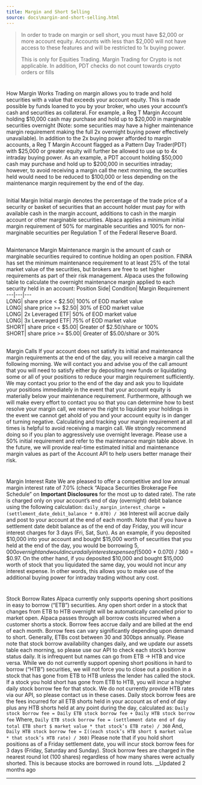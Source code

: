 ```yaml
---
title: Margin and Short Selling
source: docs\margin-and-short-selling.html
---
```


> In order to trade on margin or sell short, you must have $2,000 or more account equity. Accounts with less than $2,000 will not have access to these features and will be restricted to 1x buying power. 
> 
> This is only for Equities Trading. Margin Trading for Crypto is not applicable. In addition, PDT checks do not count towards crypto orders or fills
# 
How Margin Works
[](margin-and-short-selling.html#how-margin-works)
Trading on margin allows you to trade and hold securities with a value that exceeds your account equity. This is made possible by funds loaned to you by your broker, who uses your account’s cash and securities as collateral. For example, a Reg T Margin Account holding $10,000 cash may purchase and hold up to $20,000 in marginable securities overnight (Note: some securities may have a higher maintenance margin requirement making the full 2x overnight buying power effectively unavailable). In addition to the 2x buying power afforded to margin accounts, a Reg T Margin Account flagged as a Pattern Day Trader(PDT) with $25,000 or greater equity will further be allowed to use up to 4x intraday buying power. As an example, a PDT account holding $50,000 cash may purchase and hold up to $200,000 in securities intraday; however, to avoid receiving a margin call the next morning, the securities held would need to be reduced to $100,000 or less depending on the maintenance margin requirement by the end of the day.
## 
Initial Margin
[](margin-and-short-selling.html#initial-margin)
Initial margin denotes the percentage of the trade price of a security or basket of securities that an account holder must pay for with available cash in the margin account, additions to cash in the margin account or other marginable securities.
Alpaca applies a minimum initial margin requirement of 50% for marginable securities and 100% for non-marginable securities per Regulation T of the Federal Reserve Board.
## 
Maintenance Margin
[](margin-and-short-selling.html#maintenance-margin)
Maintenance margin is the amount of cash or marginable securities required to continue holding an open position. FINRA has set the minimum maintenance requirement to at least 25% of the total market value of the securities, but brokers are free to set higher requirements as part of their risk management.
Alpaca uses the following table to calculate the overnight maintenance margin applied to each security held in an account:
Position Side| Condition| Margin Requirement  
---|---|---  
LONG| share price < $2.50| 100% of EOD market value  
LONG| share price >= $2.50| 30% of EOD market value  
LONG| 2x Leveraged ETF| 50% of EOD market value  
LONG| 3x Leveraged ETF| 75% of EOD market value  
SHORT| share price < $5.00| Greater of $2.50/share or 100%  
SHORT| share price >= $5.00| Greater of $5.00/share or 30%  
## 
Margin Calls
[](margin-and-short-selling.html#margin-calls)
If your account does not satisfy its initial and maintenance margin requirements at the end of the day, you will receive a margin call the following morning. We will contact you and advise you of the call amount that you will need to satisfy either by depositing new funds or liquidating some or all of your positions to reduce your margin requirement sufficiently.
We may contact you prior to the end of the day and ask you to liquidate your positions immediately in the event that your account equity is materially below your maintenance requirement. Furthermore, although we will make every effort to contact you so that you can determine how to best resolve your margin call, we reserve the right to liquidate your holdings in the event we cannot get ahold of you and your account equity is in danger of turning negative.
Calculating and tracking your margin requirement at all times is helpful to avoid receiving a margin call. We strongly recommend doing so if you plan to aggressively use overnight leverage. Please use a 50% initial requirement and refer to the maintenance margin table above. In the future, we will provide real-time estimated initial and maintenance margin values as part of the Account API to help users better manage their risk.
# 
Margin Interest Rate
[](margin-and-short-selling.html#margin-interest-rate)
We are pleased to offer a competitive and low annual margin interest rate of 7.0% (check “Alpaca Securities Brokerage Fee Schedule” on **Important Disclosures** for the most up to dated rate).
The rate is charged only on your account’s end of day (overnight) debit balance using the following calculation:
`daily_margin_interest_charge = (settlement_date_debit_balance * 0.070) / 360`
Interest will accrue daily and post to your account at the end of each month. Note that if you have a settlement date debit balance as of the end of day Friday, you will incur interest charges for 3 days (Fri, Sat, Sun).
As an example, if you deposited $10,000 into your account and bought $15,000 worth of securities that you held at the end of the day, you would be borrowing $5,000 overnight and would incur a daily interest expense of ($5000 * 0.070) / 360 = $0.97.
On the other hand, if you deposited $10,000 and bought $15,000 worth of stock that you liquidated the same day, you would not incur any interest expense. In other words, this allows you to make use of the additional buying power for intraday trading without any cost.
# 
Stock Borrow Rates
[](margin-and-short-selling.html#stock-borrow-rates)
Alpaca currently only supports opening short positions in easy to borrow (“ETB”) securities. Any open short order in a stock that changes from ETB to HTB overnight will be automatically cancelled prior to market open.
Alpaca passes through all borrow costs incurred when a customer shorts a stock. Borrow fees accrue daily and are billed at the end of each month. Borrow fees can vary significantly depending upon demand to short. Generally, ETBs cost between 30 and 300bps annually.
Please note that stock borrow availability changes daily, and we update our assets table each morning, so please use our API to check each stock’s borrow status daily. It is infrequent but names can go from ETB → HTB and vice versa.
While we do not currently support opening short positions in hard to borrow (“HTB”) securities, we will not force you to close out a position in a stock that has gone from ETB to HTB unless the lender has called the stock. If a stock you hold short has gone from ETB to HTB, you will incur a higher daily stock borrow fee for that stock. We do not currently provide HTB rates via our API, so please contact us in these cases.
Daily stock borrow fees are the fees incurred for all ETB shorts held in your account as of end of day plus any HTB shorts held at any point during the day, calculated as:
`Daily stock borrow fee = Daily ETB stock borrow fee + Daily HTB stock borrow fee`
Where,
`Daily ETB stock borrow fee = (settlement date end of day total ETB short $ market value * that stock’s ETB rate) / 360`
And, 
`Daily HTB stock borrow fee = Σ((each stock’s HTB short $ market value * that stock’s HTB rate) / 360)`
Please note that if you hold short positions as of a Friday settlement date, you will incur stock borrow fees for 3 days (Friday, Saturday and Sunday).
Stock borrow fees are charged in the nearest round lot (100 shares) regardless of how many shares were actually shorted. This is because stocks are borrowed in round lots.
__Updated 2 months ago
* * *
